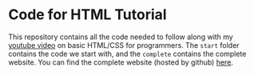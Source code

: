 # Code for HTML Tutorial

This repository contains all the code needed to follow along with my [youtube video]() on basic HTML/CSS for programmers. The `start` folder contains the code we start with, and the `complete` contains the complete website.  You can find the complete website (hosted by github) [here]().  
